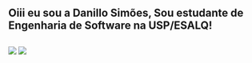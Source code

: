 ## Oiii eu sou a Danillo Simões, Sou estudante de Engenharia de Software na USP/ESALQ!

  
  ##
 
<div> 
  
  <a href="[https://instagram.com/rafaballerini](https://www.instagram.com/dansimoess_" target="_blank"><img src="https://img.shields.io/badge/-Instagram-%23E4405F?style=for-the-badge&logo=instagram&logoColor=white" target="_blank"></a>
  <a href="**https://www.linkedin.com/in/rafaella-ballerini-45875016a**" target="_blank"><img src="https://img.shields.io/badge/-LinkedIn-%230077B5?style=for-the-badge&logo=linkedin&logoColor=white" target="_blank"></a> 
  
</div>
